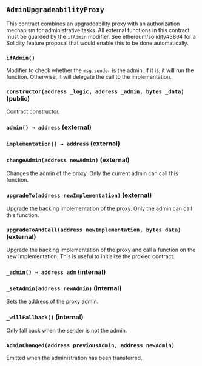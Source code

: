 ## `AdminUpgradeabilityProxy`



This contract combines an upgradeability proxy with an authorization
mechanism for administrative tasks.
All external functions in this contract must be guarded by the
`ifAdmin` modifier. See ethereum/solidity#3864 for a Solidity
feature proposal that would enable this to be done automatically.

### `ifAdmin()`



Modifier to check whether the `msg.sender` is the admin.
If it is, it will run the function. Otherwise, it will delegate the call
to the implementation.


### `constructor(address _logic, address _admin, bytes _data)` (public)

Contract constructor.




### `admin() → address` (external)





### `implementation() → address` (external)





### `changeAdmin(address newAdmin)` (external)



Changes the admin of the proxy.
Only the current admin can call this function.


### `upgradeTo(address newImplementation)` (external)



Upgrade the backing implementation of the proxy.
Only the admin can call this function.


### `upgradeToAndCall(address newImplementation, bytes data)` (external)



Upgrade the backing implementation of the proxy and call a function
on the new implementation.
This is useful to initialize the proxied contract.


### `_admin() → address adm` (internal)





### `_setAdmin(address newAdmin)` (internal)



Sets the address of the proxy admin.


### `_willFallback()` (internal)



Only fall back when the sender is not the admin.


### `AdminChanged(address previousAdmin, address newAdmin)`



Emitted when the administration has been transferred.


